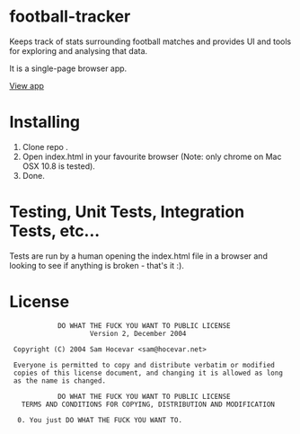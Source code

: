 football-tracker
================

Keeps track of stats surrounding football matches and provides UI and tools for exploring and analysing that data.

It is a single-page browser app.

[View app](http://rikkiloades.github.io/football-tracker)

Installing
=============

1. Clone repo .
2. Open index.html in your favourite browser (Note: only chrome on Mac OSX 10.8 is tested).
3. Done.


Testing, Unit Tests, Integration Tests, etc...
==============================================

Tests are run by a human opening the index.html file in a browser and looking to see if anything is broken - that's it :).

License
=======

```
            DO WHAT THE FUCK YOU WANT TO PUBLIC LICENSE
                    Version 2, December 2004

 Copyright (C) 2004 Sam Hocevar <sam@hocevar.net>

 Everyone is permitted to copy and distribute verbatim or modified
 copies of this license document, and changing it is allowed as long
 as the name is changed.

            DO WHAT THE FUCK YOU WANT TO PUBLIC LICENSE
   TERMS AND CONDITIONS FOR COPYING, DISTRIBUTION AND MODIFICATION

  0. You just DO WHAT THE FUCK YOU WANT TO.
```
